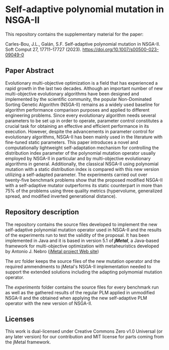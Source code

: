 # Self-adaptive polynomial mutation in NSGA-II

This repository contains the supplementary material for the paper:

Carles-Bou, J.L., Galán, S.F. Self-adaptive polynomial mutation in NSGA-II. Soft Comput 27, 17711–17727 (2023). 
https://doi.org/10.1007/s00500-023-09049-0

## Paper Abstract
Evolutionary multi-objective optimization is a field that has experienced a rapid growth in the last two decades. 
Although an important number of new multi-objective evolutionary algorithms have been designed and implemented by the 
scientific community, the popular Non-Dominated Sorting Genetic Algorithm (NSGA-II) remains as a widely used baseline 
for algorithm performance comparison purposes and applied to different engineering problems. Since every evolutionary 
algorithm needs several parameters to be set up in order to operate, parameter control constitutes a crucial task for 
obtaining an effective and efficient performance in its execution. However, despite the advancements in parameter control 
for evolutionary algorithms, NSGA-II has been mainly used in the literature with fine-tuned static parameters. This paper 
introduces a novel and computationally lightweight self-adaptation mechanism for controlling the distribution index parameter 
of the polynomial mutation operator usually employed by NSGA-II in particular and by multi-objective evolutionary algorithms 
in general. Additionally, the classical NSGA-II using polynomial mutation with a static distribution index is compared with 
this new version utilizing a self-adapted parameter. The experiments carried out over twenty-five benchmark problems show 
that the proposed modified NSGA-II with a self-adaptive mutator outperforms its static counterpart in more than 75% of the 
problems using three quality metrics (hypervolume, generalized spread, and modified inverted generational distance).

## Repository description
The repository contains the source files developed to implement the new self-adaptive polynomial mutation operator used in NSGA-II and
the results of the experiments run to test the validity of the proposal. 
It has been implemented in Java and it is based in version 5.1 of ***jMetal***, a Java-based framework for multi-objective optimization 
with metaheuristics developed by Antonio J. Nebro ([jMetal project Web site](https://github.com/jMetal/jMetal.))

The *src* folder keeps the source files of the new mutation operator and the required ammendments to jMetal's NSGA-II implementation needed to support the extended solutions including the adapting polymomial mutation operator.

The *experiments* folder contains the source files for every benchmark run as well as the gathered results of the regular PLM applied in unmodified NSGA-II and the obtained when applying the new
self-adaptive PLM operator with the new version of NSGA-II.


## 


## Licenses
This work is dual-licensed under Creative Commons Zero v1.0 Universal (or any later version) for our contribution and MIT license for parts coming from the jMetal framework.
